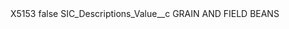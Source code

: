 <?xml version="1.0" encoding="UTF-8"?>
<CustomMetadata xmlns="http://soap.sforce.com/2006/04/metadata" xmlns:xsi="http://www.w3.org/2001/XMLSchema-instance" xmlns:xsd="http://www.w3.org/2001/XMLSchema">
    <label>X5153</label>
    <protected>false</protected>
    <values>
        <field>SIC_Descriptions_Value__c</field>
        <value xsi:type="xsd:string">GRAIN AND FIELD BEANS</value>
    </values>
</CustomMetadata>

